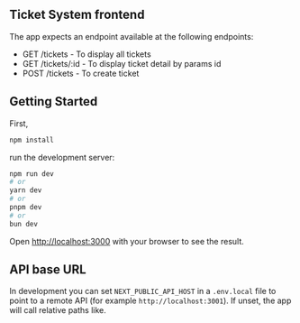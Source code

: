 ## Ticket System frontend
The app expects an endpoint available at the following endpoints:

- GET  /tickets - To display all tickets
- GET  /tickets/:id - To display ticket detail by params id
- POST /tickets - To create ticket

## Getting Started

First,

```bash
npm install
```

run the development server:

```bash
npm run dev
# or
yarn dev
# or
pnpm dev
# or
bun dev
```

Open [http://localhost:3000](http://localhost:3000) with your browser to see the result.

## API base URL

In development you can set `NEXT_PUBLIC_API_HOST` in a `.env.local` file to point to a remote API (for example `http://localhost:3001`). If unset, the app will call relative paths like.

